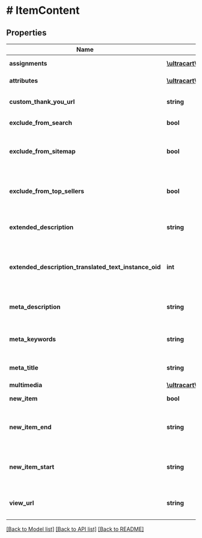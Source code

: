 # # ItemContent

## Properties

Name | Type | Description | Notes
------------ | ------------- | ------------- | -------------
**assignments** | [**\ultracart\v2\models\ItemContentAssignment[]**](ItemContentAssignment.md) | StoreFront assignments | [optional]
**attributes** | [**\ultracart\v2\models\ItemContentAttribute[]**](ItemContentAttribute.md) | StoreFront attributes | [optional]
**custom_thank_you_url** | **string** | Custom Thank You URL | [optional]
**exclude_from_search** | **bool** | Exclude from search | [optional]
**exclude_from_sitemap** | **bool** | Exclude from the sitemap for the StoreFront | [optional]
**exclude_from_top_sellers** | **bool** | Exclude from the top sellers list in the StoreFront | [optional]
**extended_description** | **string** | Extended description (max 10000 characters) | [optional]
**extended_description_translated_text_instance_oid** | **int** | Extended description text translation instance identifier | [optional]
**meta_description** | **string** | SEO meta description used by Storefronts | [optional]
**meta_keywords** | **string** | SEO meta keywords used by Storefronts | [optional]
**meta_title** | **string** | SEO meta title used by Storefronts | [optional]
**multimedia** | [**\ultracart\v2\models\ItemContentMultimedia[]**](ItemContentMultimedia.md) | Multimedia | [optional]
**new_item** | **bool** | True if the item is new | [optional]
**new_item_end** | **string** | The date the item should no longer be considered new | [optional]
**new_item_start** | **string** | The date the item should start being considered new | [optional]
**view_url** | **string** | Legacy view URL (not used by StoreFronts) | [optional]

[[Back to Model list]](../../README.md#models) [[Back to API list]](../../README.md#endpoints) [[Back to README]](../../README.md)
